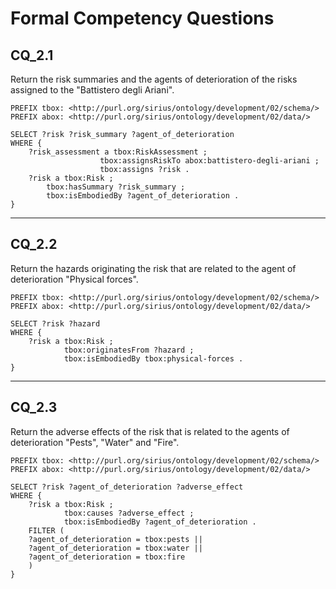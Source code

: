 # Formal Competency Questions
## CQ_2.1
Return the risk summaries and the agents of deterioration of the risks assigned to the "Battistero degli Ariani".

```SPARQL
PREFIX tbox: <http://purl.org/sirius/ontology/development/02/schema/>
PREFIX abox: <http://purl.org/sirius/ontology/development/02/data/>

SELECT ?risk ?risk_summary ?agent_of_deterioration
WHERE {
    ?risk_assessment a tbox:RiskAssessment ;
                    tbox:assignsRiskTo abox:battistero-degli-ariani ;
                    tbox:assigns ?risk .
    ?risk a tbox:Risk ;
        tbox:hasSummary ?risk_summary ;
        tbox:isEmbodiedBy ?agent_of_deterioration .
}
```

***

## CQ_2.2
Return the hazards originating the risk that are related to the agent of deterioration "Physical forces".

```SPARQL
PREFIX tbox: <http://purl.org/sirius/ontology/development/02/schema/>
PREFIX abox: <http://purl.org/sirius/ontology/development/02/data/>

SELECT ?risk ?hazard
WHERE {
    ?risk a tbox:Risk ;
            tbox:originatesFrom ?hazard ;
            tbox:isEmbodiedBy tbox:physical-forces .
}
```

***

## CQ_2.3
Return the adverse effects of the risk that is related to the agents of deterioration "Pests", "Water" and "Fire".

```SPARQL
PREFIX tbox: <http://purl.org/sirius/ontology/development/02/schema/>
PREFIX abox: <http://purl.org/sirius/ontology/development/02/data/>

SELECT ?risk ?agent_of_deterioration ?adverse_effect
WHERE {
    ?risk a tbox:Risk ;
            tbox:causes ?adverse_effect ;
            tbox:isEmbodiedBy ?agent_of_deterioration .
    FILTER (
    ?agent_of_deterioration = tbox:pests || 
    ?agent_of_deterioration = tbox:water || 
    ?agent_of_deterioration = tbox:fire
    )
}
```
